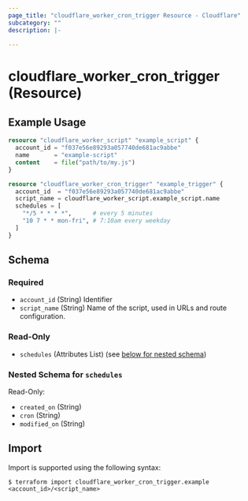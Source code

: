 ```yaml
---
page_title: "cloudflare_worker_cron_trigger Resource - Cloudflare"
subcategory: ""
description: |-
  
---
```


# cloudflare_worker_cron_trigger (Resource)



## Example Usage

```terraform
resource "cloudflare_worker_script" "example_script" {
  account_id = "f037e56e89293a057740de681ac9abbe"
  name       = "example-script"
  content    = file("path/to/my.js")
}

resource "cloudflare_worker_cron_trigger" "example_trigger" {
  account_id  = "f037e56e89293a057740de681ac9abbe"
  script_name = cloudflare_worker_script.example_script.name
  schedules = [
    "*/5 * * * *",      # every 5 minutes
    "10 7 * * mon-fri", # 7:10am every weekday
  ]
}
```
<!-- schema generated by tfplugindocs -->
## Schema

### Required

- `account_id` (String) Identifier
- `script_name` (String) Name of the script, used in URLs and route configuration.

### Read-Only

- `schedules` (Attributes List) (see [below for nested schema](#nestedatt--schedules))

<a id="nestedatt--schedules"></a>
### Nested Schema for `schedules`

Read-Only:

- `created_on` (String)
- `cron` (String)
- `modified_on` (String)

## Import

Import is supported using the following syntax:

```shell
$ terraform import cloudflare_worker_cron_trigger.example <account_id>/<script_name>
```
